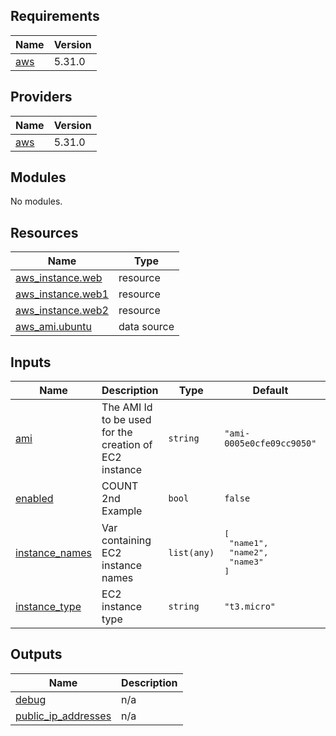 ## Requirements

| Name | Version |
|------|---------|
| <a name="requirement_aws"></a> [aws](#requirement\_aws) | 5.31.0 |

## Providers

| Name | Version |
|------|---------|
| <a name="provider_aws"></a> [aws](#provider\_aws) | 5.31.0 |

## Modules

No modules.

## Resources

| Name | Type |
|------|------|
| [aws_instance.web](https://registry.terraform.io/providers/hashicorp/aws/5.31.0/docs/resources/instance) | resource |
| [aws_instance.web1](https://registry.terraform.io/providers/hashicorp/aws/5.31.0/docs/resources/instance) | resource |
| [aws_instance.web2](https://registry.terraform.io/providers/hashicorp/aws/5.31.0/docs/resources/instance) | resource |
| [aws_ami.ubuntu](https://registry.terraform.io/providers/hashicorp/aws/5.31.0/docs/data-sources/ami) | data source |

## Inputs

| Name | Description | Type | Default | Required |
|------|-------------|------|---------|:--------:|
| <a name="input_ami"></a> [ami](#input\_ami) | The AMI Id to be used for the creation of EC2 instance | `string` | `"ami-0005e0cfe09cc9050"` | no |
| <a name="input_enabled"></a> [enabled](#input\_enabled) | COUNT 2nd Example | `bool` | `false` | no |
| <a name="input_instance_names"></a> [instance\_names](#input\_instance\_names) | Var containing EC2 instance names | `list(any)` | <pre>[<br>  "name1",<br>  "name2",<br>  "name3"<br>]</pre> | no |
| <a name="input_instance_type"></a> [instance\_type](#input\_instance\_type) | EC2 instance type | `string` | `"t3.micro"` | no |

## Outputs

| Name | Description |
|------|-------------|
| <a name="output_debug"></a> [debug](#output\_debug) | n/a |
| <a name="output_public_ip_addresses"></a> [public\_ip\_addresses](#output\_public\_ip\_addresses) | n/a |
